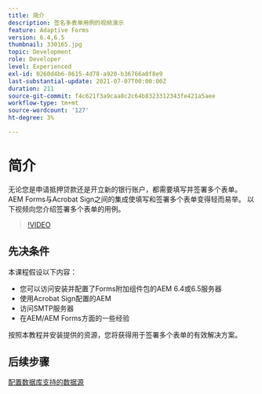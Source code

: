 ```yaml
---
title: 简介
description: 签名多表单用例的视频演示
feature: Adaptive Forms
version: 6.4,6.5
thumbnail: 330165.jpg
topic: Development
role: Developer
level: Experienced
exl-id: 0260d4b6-8615-4d78-a920-b36766a0f8e9
last-substantial-update: 2021-07-07T00:00:00Z
duration: 211
source-git-commit: f4c621f3a9caa8c2c64b8323312343fe421a5aee
workflow-type: tm+mt
source-wordcount: '127'
ht-degree: 3%

---
```


# 简介

无论您是申请抵押贷款还是开立新的银行账户，都需要填写并签署多个表单。 AEM Forms与Acrobat Sign之间的集成使填写和签署多个表单变得轻而易举。
以下视频向您介绍签署多个表单的用例。

>[!VIDEO](https://video.tv.adobe.com/v/330165?quality=12&learn=on)

## 先决条件

本课程假设以下内容：

* 您可以访问安装并配置了Forms附加组件包的AEM 6.4或6.5服务器
* 使用Acrobat Sign配置的AEM
* 访问SMTP服务器
* 在AEM/AEM Forms方面的一些经验

按照本教程并安装提供的资源，您将获得用于签署多个表单的有效解决方案。

## 后续步骤

[配置数据库支持的数据源](./configure-data-source.md)
